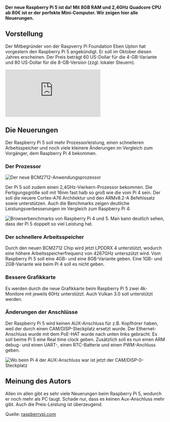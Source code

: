 **Der neue Raspberry Pi 5 ist da! Mit 8GB RAM und 2,4GHz Quadcore CPU ab 80€ ist er der perfekte Mini-Computer. Wir zeigen hier alle Neuerungen.**

## Vorstellung

Der Mitbegründer von der Raspverry Pi Foundation Eben Upton hat vorgestern den Raspberry Pi 5 angekündigt. Er soll im Oktober diesen Jahres erscheinen. Der Preis beträgt 60 US-Dollar für die 4-GB-Variante und 80 US-Dollar für die 8-GB-Version (zzgl. lokaler Steuern).

<iframe src="https://www.youtube-nocookie.com/embed/yul4gq_LrOI?si=xAwbgxR-VpITNA-D&amp;controls=0" title="Vorstellungsvideo Raspberry Pi 5" class="yt-player" frameborder="0" allow="accelerometer; autoplay; clipboard-write; encrypted-media; gyroscope; picture-in-picture; web-share" allowfullscreen></iframe>

## Die Neuerungen

Der Raspberry Pi 5 soll mehr Prozessorleistung, einen schnelleren Arbeitsspeicher und noch viele kleinere Änderungen im Vergleich zum Vorgänger, dem Raspberry Pi 4 bekommen.

### Der Prozessor

![Der neue BCM2712-Anwendungsprozessor](https://www.raspberrypi.com/app/uploads/2023/09/76f84f73-4b69-4eea-8bd3-6ab0dc0cd835-1536x1031.png)

Der Pi 5 soll zudem einen 2,4GHz-Vierkern-Prozessor bekommen. Die Fertigungsgröße soll mit 16nm fast halb so groß wie die vom Pi 4 sein. Der soll die neuere Cortex-A76 Architektur und den ARMv8.2-A Befehlssatz sowie unterstützen. Auch die Benchmarks zeigen deutliche Leistungsverbesserungen im Vergleich zum Raspberry Pi 4:

![Browserbenchmarks von Raspberry Pi 4 und 5. Man kann deutlich sehen, dass der Pi 5 doppelt so viel Leistung hat.](https://hackster.imgix.net/uploads/attachments/1634130/image_GR53VqQozl.png?auto=compress%2Cformat&w=740&h=555&fit=max)

### Der schnellere Arbeitsspeicher

Durch den neuen BCM2712 Chip wird jetzt LPDDRX 4 unterstützt, wodurch eine höhere Arbeitsspeicherfrequenz von 4267GHz unterszützt wird. Vom Raspberry Pi 5 soll eine 4GB- und eine 8GB-Variante geben. Eine 1GB- und 2GB-Variante wie beim Pi 4 soll es nicht geben.

### Bessere Grafikkarte

Es werden durch die neue Grafikkarte beim Raspberry Pi 5 zwei 4k-Monitore mit jeweils 60Hz unterstützt. Auch Vulkan 3.0 soll unterstützt werden.

<script async src="https://pagead2.googlesyndication.com/pagead/js/adsbygoogle.js?client=ca-pub-4345167794535171"
     crossorigin="anonymous"></script>
<ins class="adsbygoogle"
     style="display:block; text-align:center;"
     data-ad-layout="in-article"
     data-ad-format="fluid"
     data-ad-client="ca-pub-4345167794535171"
     data-ad-slot="3774023272"></ins>
<script>
     (adsbygoogle = window.adsbygoogle || []).push({});
</script>

### Änderungen der Anschlüsse

Der Raspberry Pi 5 wird keinen AUX-Anschluss für z.B. Kopfhörer haben, weil der durch einen CAM/DISP-Steckplatz ersetzt wurde. Der Ethernet-Anschluss wurde mit dem <span title="Power over Ethernet">PoE</span>-HAT wurde nach unten links gebracht. Es soll beime Pi 5 eine <span title="Echtzeit-Uhr">Real time clock</span> geben. Zusätzlich soll es nun einen ARM debug- und einen UART-, einen RTC-Batterie und einen PWM-Anchluss geben.

![Wo beim Pi 4 der AUX-Anschluss war ist jetzt der CAM/DISP-0-Steckplatz](https://www.raspberrypi.com/app/uploads/2023/09/58f150c0-bd72-4e42-a77f-6be0890c8a80.png)

## Meinung des Autors

Allen im allen gibt es sehr viele Neuerungen beim Raspberry Pi 5, wodurch er noch mehr als PC taugt. Schade nur, dass es keinen Aux-Anschluss mehr gibt. Auch die Preis-Leistung ist überzeugend.

Quelle: [raspberrypi.com](https://www.raspberrypi.com/news/introducing-raspberry-pi-5/)


